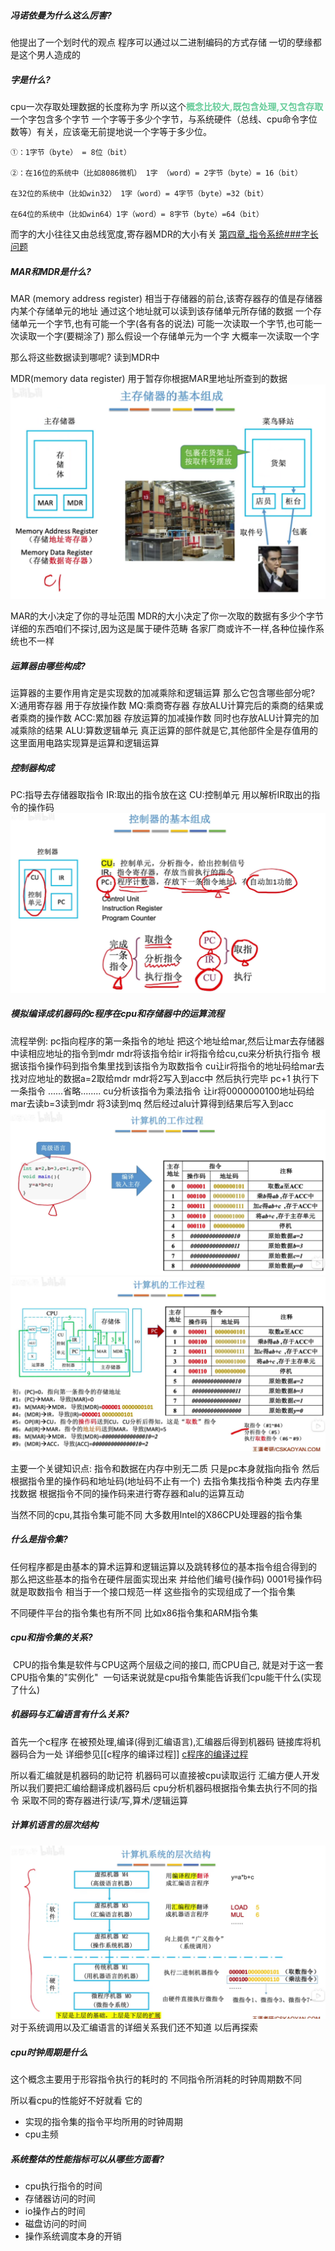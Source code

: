 ##### 冯诺依曼为什么这么厉害?
他提出了一个划时代的观点
程序可以通过以二进制编码的方式存储
一切的孽缘都是这个男人造成的

##### 字是什么?
cpu一次存取处理数据的长度称为字
所以这个<font color=#66CC99 style=" font-weight:bold;">概念比较大,既包含处理,又包含存取</font>
一个字包含多个字节
一个字等于多少个字节，与系统硬件（总线、cpu命令字位数等）有关，应该毫无前提地说一个字等于多少位。

	①：1字节（byte） = 8位（bit）
	
	②：在16位的系统中（比如8086微机） 1字 （word）= 2字节（byte）= 16（bit）
	
	在32位的系统中（比如win32） 1字（word）= 4字节（byte）=32（bit）
	
	在64位的系统中（比如win64）1字（word）= 8字节（byte）=64（bit）

而字的大小往往又由总线宽度,寄存器MDR的大小有关
[第四章_指令系统###字长问题](第四章_指令系统###字长问题)

##### MAR和MDR是什么?
MAR (memory address register)
相当于存储器的前台,该寄存器存的值是存储器内某个存储单元的地址
通过这个地址就可以读到该存储单元所存储的数据
一个存储单元一个字节,也有可能一个字(各有各的说法)
可能一次读取一个字节,也可能一次读取一个字(要糊涂了)
那么假设一个存储单元为一个字
大概率一次读取一个字

那么将这些数据读到哪呢?
读到MDR中

MDR(memory data register)
用于暂存你根据MAR里地址所查到的数据
![](img/Pasted%20image%2020220907160611.png)


MAR的大小决定了你的寻址范围
MDR的大小决定了你一次取的数据有多少个字节
详细的东西咱们不探讨,因为这是属于硬件范畴
各家厂商或许不一样,各种位操作系统也不一样

##### 运算器由哪些构成?
运算器的主要作用肯定是实现数的加减乘除和逻辑运算
那么它包含哪些部分呢?
X:通用寄存器
用于存放操作数
MQ:乘商寄存器
存放ALU计算完后的乘商的结果或者乘商的操作数
ACC:累加器
存放运算的加减操作数
同时也存放ALU计算完的加减乘除的结果
ALU:算数逻辑单元
真正运算的部件就是它,其他部件全是存值用的
这里面用电路实现算是运算和逻辑运算


##### 控制器构成
PC:指导去存储器取指令
IR:取出的指令放在这
CU:控制单元
用以解析IR取出的指令的操作码
![](img/Pasted%20image%2020220907160625.png)



##### 模拟编译成机器码的c程序在cpu和存储器中的运算流程

流程举例:
pc指向程序的第一条指令的地址
把这个地址给mar,然后让mar去存储器中读相应地址的指令到mdr
mdr将该指令给ir
ir将指令给cu,cu来分析执行指令
根据该指令操作码到指令集里找到该指令为取数指令
cu让ir将指令的地址码给mar去找对应地址的数据a=2取给mdr
mdr将2写入到acc中
然后执行完毕
pc+1
执行下一条指令
......省略........
cu分析该指令为乘法指令
让ir将0000000100地址码给mar去读b=3读到mdr
将3读到mq
然后经过alu计算得到结果后写入到acc
![](img/Pasted%20image%2020220907160642.png)
![](img/Pasted%20image%2020220907160657.png)



主要一个关键知识点:
指令和数据在内存中别无二质
只是pc本身就指向指令
然后根据指令里的操作码和地址码(地址码不止有一个)
去指令集找指令种类
去内存里找数据
根据指令不同的操作码来进行寄存器和alu的运算互动

当然不同的cpu,其指令集可能不同
大多数用lntel的X86CPU处理器的指令集


##### 什么是指令集?
任何程序都是由基本的算术运算和逻辑运算以及跳转移位的基本指令组合得到的
那么把这些基本的指令在硬件层面实现出来
并给他们编号(操作码)
0001号操作码就是取数指令
相当于一个接口规范一样
这些指令的实现组成了一个指令集

不同硬件平台的指令集也有所不同
比如x86指令集和ARM指令集

##### cpu和指令集的关系?
 CPU的指令集是软件与CPU这两个层级之间的接口, 而CPU自己, 就是对于这一套CPU指令集的"实例化"
 一句话来说就是cpu指令集能告诉我们cpu能干什么(实现了什么)
 

##### 机器码与汇编语言有什么关系?
首先一个c程序
在被预处理,编译(得到汇编语言),汇编器后得到机器码
链接库将机器码合为一处
详细参见[[c程序的编译过程]]
[c程序的编译过程](../../clang/c程序的编译过程)

所以看汇编就是机器码的助记符
机器码可以直接被cpu读取运行
汇编方便人开发
所以我们要把汇编给翻译成机器码后
cpu分析机器码根据指令集去执行不同的指令
采取不同的寄存器进行读/写,算术/逻辑运算



##### 计算机语言的层次结构
![](img/Pasted%20image%2020220907160713.png)
对于系统调用以及汇编语言的详细关系我们还不知道
以后再探索


##### cpu时钟周期是什么
这个概念主要用于形容指令执行的耗时的
不同指令所消耗的时钟周期数不同

所以看cpu的性能好不好就看
它的
* 实现的指令集的指令平均所用的时钟周期
* cpu主频

##### 系统整体的性能指标可以从哪些方面看?
* cpu执行指令的时间
* 存储器访问的时间
* io操作占的时间
* 磁盘访问的时间
* 操作系统调度本身的开销




